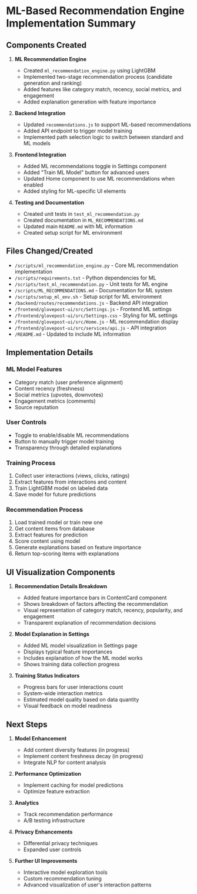# ML-Based Recommendation Engine Implementation Summary

## Components Created

1. **ML Recommendation Engine**
   - Created `ml_recommendation_engine.py` using LightGBM
   - Implemented two-stage recommendation process (candidate generation and ranking)
   - Added features like category match, recency, social metrics, and engagement
   - Added explanation generation with feature importance

2. **Backend Integration**
   - Updated `recommendations.js` to support ML-based recommendations
   - Added API endpoint to trigger model training
   - Implemented path selection logic to switch between standard and ML models

3. **Frontend Integration**
   - Added ML recommendations toggle in Settings component
   - Added "Train ML Model" button for advanced users
   - Updated Home component to use ML recommendations when enabled
   - Added styling for ML-specific UI elements

4. **Testing and Documentation**
   - Created unit tests in `test_ml_recommendation.py`
   - Created documentation in `ML_RECOMMENDATIONS.md`
   - Updated main `README.md` with ML information
   - Created setup script for ML environment

## Files Changed/Created

- `/scripts/ml_recommendation_engine.py` - Core ML recommendation implementation
- `/scripts/requirements.txt` - Python dependencies for ML
- `/scripts/test_ml_recommendation.py` - Unit tests for ML engine
- `/scripts/ML_RECOMMENDATIONS.md` - Documentation for ML system
- `/scripts/setup_ml_env.sh` - Setup script for ML environment
- `/backend/routes/recommendations.js` - Backend API integration
- `/frontend/glovepost-ui/src/Settings.js` - Frontend ML settings
- `/frontend/glovepost-ui/src/Settings.css` - Styling for ML settings
- `/frontend/glovepost-ui/src/Home.js` - ML recommendation display
- `/frontend/glovepost-ui/src/services/api.js` - API integration
- `/README.md` - Updated to include ML information

## Implementation Details

### ML Model Features
- Category match (user preference alignment)
- Content recency (freshness)
- Social metrics (upvotes, downvotes)
- Engagement metrics (comments)
- Source reputation

### User Controls
- Toggle to enable/disable ML recommendations
- Button to manually trigger model training
- Transparency through detailed explanations

### Training Process
1. Collect user interactions (views, clicks, ratings)
2. Extract features from interactions and content
3. Train LightGBM model on labeled data
4. Save model for future predictions

### Recommendation Process
1. Load trained model or train new one
2. Get content items from database
3. Extract features for prediction
4. Score content using model
5. Generate explanations based on feature importance
6. Return top-scoring items with explanations

## UI Visualization Components

1. **Recommendation Details Breakdown**
   - Added feature importance bars in ContentCard component
   - Shows breakdown of factors affecting the recommendation
   - Visual representation of category match, recency, popularity, and engagement
   - Transparent explanation of recommendation decisions

2. **Model Explanation in Settings**
   - Added ML model visualization in Settings page
   - Displays typical feature importances
   - Includes explanation of how the ML model works
   - Shows training data collection progress

3. **Training Status Indicators**
   - Progress bars for user interactions count
   - System-wide interaction metrics
   - Estimated model quality based on data quantity
   - Visual feedback on model readiness

## Next Steps

1. **Model Enhancement**
   - Add content diversity features (in progress)
   - Implement content freshness decay (in progress)
   - Integrate NLP for content analysis

2. **Performance Optimization**
   - Implement caching for model predictions
   - Optimize feature extraction

3. **Analytics**
   - Track recommendation performance
   - A/B testing infrastructure

4. **Privacy Enhancements**
   - Differential privacy techniques
   - Expanded user controls

5. **Further UI Improvements**
   - Interactive model exploration tools
   - Custom recommendation tuning
   - Advanced visualization of user's interaction patterns